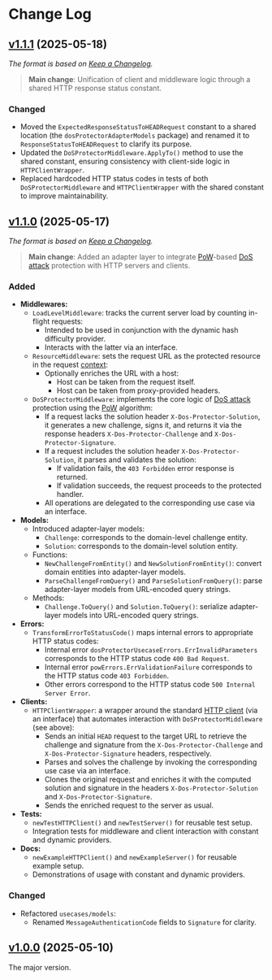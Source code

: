 # Change Log

## [v1.1.1](https://github.com/thewizardplusplus/go-dos-protector/tree/v1.1.1) (2025-05-18)

_The format is based on [Keep a Changelog](https://keepachangelog.com/en/1.1.0/)._

> **Main change**: Unification of client and middleware logic through a shared HTTP response status constant.

### Changed

- Moved the `ExpectedResponseStatusToHEADRequest` constant to a shared location (the `dosProtectorAdapterModels` package) and renamed it to `ResponseStatusToHEADRequest` to clarify its purpose.
- Updated the `DoSProtectorMiddleware.ApplyTo()` method to use the shared constant, ensuring consistency with client-side logic in `HTTPClientWrapper`.
- Replaced hardcoded HTTP status codes in tests of both `DoSProtectorMiddleware` and `HTTPClientWrapper` with the shared constant to improve maintainability.

## [v1.1.0](https://github.com/thewizardplusplus/go-dos-protector/tree/v1.1.0) (2025-05-17)

_The format is based on [Keep a Changelog](https://keepachangelog.com/en/1.1.0/)._

> **Main change**: Added an adapter layer to integrate [PoW](https://en.wikipedia.org/wiki/Proof_of_work)-based [DoS attack](https://en.wikipedia.org/wiki/Denial-of-service_attack) protection with HTTP servers and clients.

### Added

- **Middlewares:**
  - `LoadLevelMiddleware`: tracks the current server load by counting in-flight requests:
    - Intended to be used in conjunction with the dynamic hash difficulty provider.
    - Interacts with the latter via an interface.
  - `ResourceMiddleware`: sets the request URL as the protected resource in the request [context](https://pkg.go.dev/context@go1.23.0#Context):
    - Optionally enriches the URL with a host:
      - Host can be taken from the request itself.
      - Host can be taken from proxy-provided headers.
  - `DoSProtectorMiddleware`: implements the core logic of [DoS attack](https://en.wikipedia.org/wiki/Denial-of-service_attack) protection using the [PoW](https://en.wikipedia.org/wiki/Proof_of_work) algorithm:
    - If a request lacks the solution header `X-Dos-Protector-Solution`, it generates a new challenge, signs it, and returns it via the response headers `X-Dos-Protector-Challenge` and `X-Dos-Protector-Signature`.
    - If a request includes the solution header `X-Dos-Protector-Solution`, it parses and validates the solution:
      - If validation fails, the `403 Forbidden` error response is returned.
      - If validation succeeds, the request proceeds to the protected handler.
    - All operations are delegated to the corresponding use case via an interface.
- **Models:**
  - Introduced adapter-layer models:
    - `Challenge`: corresponds to the domain-level challenge entity.
    - `Solution`: corresponds to the domain-level solution entity.
  - Functions:
    - `NewChallengeFromEntity()` and `NewSolutionFromEntity()`: convert domain entities into adapter-layer models.
    - `ParseChallengeFromQuery()` and `ParseSolutionFromQuery()`: parse adapter-layer models from URL-encoded query strings.
  - Methods:
    - `Challenge.ToQuery()` and `Solution.ToQuery()`: serialize adapter-layer models into URL-encoded query strings.
- **Errors:**
  - `TransformErrorToStatusCode()` maps internal errors to appropriate HTTP status codes:
    - Internal error `dosProtectorUsecaseErrors.ErrInvalidParameters` corresponds to the HTTP status code `400 Bad Request`.
    - Internal error `powErrors.ErrValidationFailure` corresponds to the HTTP status code `403 Forbidden`.
    - Other errors correspond to the HTTP status code `500 Internal Server Error`.
- **Clients:**
  - `HTTPClientWrapper`: a wrapper around the standard [HTTP client](https://pkg.go.dev/net/http@go1.23.0#Client) (via an interface) that automates interaction with `DoSProtectorMiddleware` (see above):
    - Sends an initial `HEAD` request to the target URL to retrieve the challenge and signature from the `X-Dos-Protector-Challenge` and `X-Dos-Protector-Signature` headers, respectively.
    - Parses and solves the challenge by invoking the corresponding use case via an interface.
    - Clones the original request and enriches it with the computed solution and signature in the headers `X-Dos-Protector-Solution` and `X-Dos-Protector-Signature`.
    - Sends the enriched request to the server as usual.
- **Tests:**
  - `newTestHTTPClient()` and `newTestServer()` for reusable test setup.
  - Integration tests for middleware and client interaction with constant and dynamic providers.
- **Docs:**
  - `newExampleHTTPClient()` and `newExampleServer()` for reusable example setup.
  - Demonstrations of usage with constant and dynamic providers.

### Changed

- Refactored `usecases/models`:
  - Renamed `MessageAuthenticationCode` fields to `Signature` for clarity.

## [v1.0.0](https://github.com/thewizardplusplus/go-dos-protector/tree/v1.0.0) (2025-05-10)

The major version.
